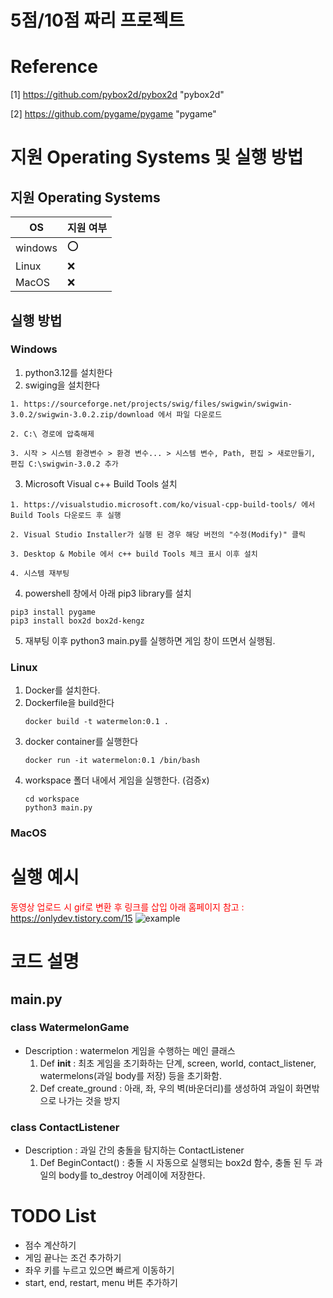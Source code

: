 # 5점/10점 짜리 프로젝트

# Reference
[1] https://github.com/pybox2d/pybox2d "pybox2d" 

[2] https://github.com/pygame/pygame "pygame"

# 지원 Operating Systems 및 실행 방법

## 지원 Operating Systems
|OS| 지원 여부 |
|-----|--------|
|windows | :o:  |
| Linux  | :x: |
|MacOS  | :x:  |

## 실행 방법
### Windows

1. python3.12를 설치한다
2. swiging을 설치한다
```
1. https://sourceforge.net/projects/swig/files/swigwin/swigwin-3.0.2/swigwin-3.0.2.zip/download 에서 파일 다운로드

2. C:\ 경로에 압축해제

3. 시작 > 시스템 환경변수 > 환경 변수... > 시스템 변수, Path, 편집 > 새로만들기, 편집 C:\swigwin-3.0.2 추가 
```
3. Microsoft Visual c++ Build Tools 설치
```
1. https://visualstudio.microsoft.com/ko/visual-cpp-build-tools/ 에서   Build Tools 다운로드 후 실행

2. Visual Studio Installer가 실행 된 경우 해당 버전의 "수정(Modify)" 클릭

3. Desktop & Mobile 에서 c++ build Tools 체크 표시 이후 설치

4. 시스템 재부팅
```
4. powershell 창에서 아래 pip3 library를 설치

```
pip3 install pygame
pip3 install box2d box2d-kengz
```

5. 재부팅 이후 python3 main.py를 실행하면 게임 창이 뜨면서 실행됨.

### Linux

1. Docker를 설치한다.
2. Dockerfile을 build한다
   ```
   docker build -t watermelon:0.1 .
   ```
3. docker container를 실행한다
   ```
   docker run -it watermelon:0.1 /bin/bash
   ```
4. workspace 폴더 내에서 게임을 실행한다. (검증x)
   ```
   cd workspace
   python3 main.py
   ```


### MacOS

# 실행 예시
<span style="color:red">동영상 업로드 시 gif로 변환 후 링크를 삽입</span>
<span style="color:red">아래 홈페이지 참고 : https://onlydev.tistory.com/15 </span>
![example](https://github.com/RmKuma/oss_personal_project_phase1/assets/20412048/98ecfe0c-34c5-4592-86e9-defded705a36)

# 코드 설명
## main.py
### class WatermelonGame
- Description : watermelon 게임을 수행하는 메인 클래스
  1. Def __init__ : 최초 게임을 초기화하는 단계, screen, world, contact_listener, watermelons(과일 body를 저장) 등을 초기화함.
  2. Def create_ground : 아래, 좌, 우의 벽(바운더리)를 생성하여 과일이 화면밖으로 나가는 것을 방지

### class ContactListener
- Description : 과일 간의 충돌을 탐지하는 ContactListener
  1. Def BeginContact() : 충돌 시 자동으로 실행되는 box2d 함수, 충돌 된 두 과일의 body를 to_destroy 어레이에 저장한다.
 

# TODO List
* 점수 계산하기
* 게임 끝나는 조건 추가하기
* 좌우 키를 누르고 있으면 빠르게 이동하기
* start, end, restart, menu 버튼 추가하기
